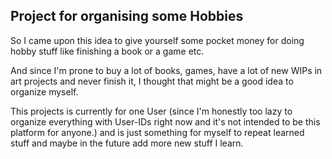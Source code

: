 ## Project for organising some Hobbies

So I came upon this idea to give yourself some pocket money for doing hobby stuff like finishing a book or a game etc.

And since I'm prone to buy a lot of books, games, have a lot of new WIPs in art projects and never finish it, I thought that might be a good idea to organize myself.

This projects is currently for one User (since I'm honestly too lazy to organize everything with User-IDs right now and it's not intended to be this platform for anyone.) and is just something for myself to repeat learned stuff and maybe in the future add more new stuff I learn.